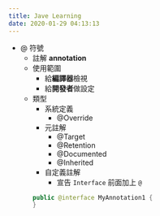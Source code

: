 ```yaml
---
title: Jave Learning
date: 2020-01-29 04:13:13
---
```


* @ 符號
    * 註解 **annotation**
    * 使用範圍
        * 給**編譯器**檢視
        * 給**開發者**做設定
    * 類型
        * 系統定義
            * @Override
        * 元註解
            * @Target
            * @Retention
            * @Documented
            * @Inherited
        * 自定義註解
            * 宣告 `Interface` 前面加上 `@`
        ```java
        public @interface MyAnnotation1 {
        }
        ```


